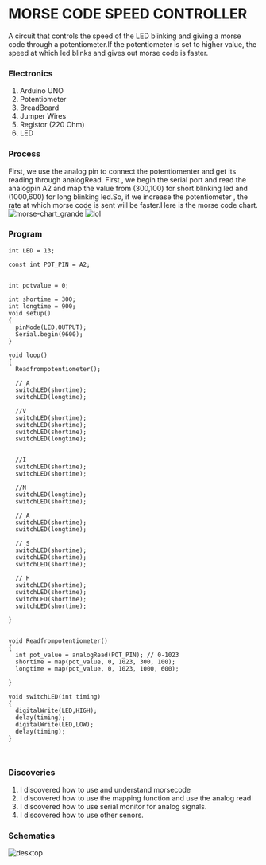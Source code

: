 # MORSE CODE SPEED CONTROLLER
A circuit that controls the speed of the LED blinking and giving a morse code through a potentiometer.If the potentiometer is set to higher value, the speed at which led blinks and gives out morse code is faster.





### Electronics
1. Arduino UNO
2. Potentiometer
3. BreadBoard
4. Jumper Wires
5. Registor (220 Ohm)
6. LED 


### Process
First, we use the analog pin to connect the potentiomenter and get its reading through analogRead. First , we begin the serial port and read the analogpin A2 and map the value from (300,100) for short blinking led and (1000,600) for long blinking led.So, if we increase the potentiometer , the rate at which morse code is sent will be faster.Here is the morse code chart.
![morse-chart_grande](https://user-images.githubusercontent.com/31856059/161624421-3648e430-f57d-4efc-b854-c6c233d92ffd.png)
![lol](https://user-images.githubusercontent.com/31856059/161627294-56df28e3-468f-4604-b438-5566049b5fc5.jpeg)






### Program
````
int LED = 13;

const int POT_PIN = A2;


int potvalue = 0;

int shortime = 300;
int longtime = 900;
void setup() 
{
  pinMode(LED,OUTPUT);
  Serial.begin(9600);
}

void loop() 
{
  Readfrompotentiometer();

  // A
  switchLED(shortime);
  switchLED(longtime);

  //V
  switchLED(shortime);
  switchLED(shortime);
  switchLED(shortime);
  switchLED(longtime);


  //I
  switchLED(shortime);
  switchLED(shortime);

  //N
  switchLED(longtime);
  switchLED(shortime);

  // A
  switchLED(shortime);
  switchLED(longtime);

  // S
  switchLED(shortime);
  switchLED(shortime);
  switchLED(shortime);

  // H
  switchLED(shortime);
  switchLED(shortime);
  switchLED(shortime);
  switchLED(shortime);

}


void Readfrompotentiometer()
{
  int pot_value = analogRead(POT_PIN); // 0-1023
  shortime = map(pot_value, 0, 1023, 300, 100);
  longtime = map(pot_value, 0, 1023, 1000, 600);
  
}

void switchLED(int timing)
{
  digitalWrite(LED,HIGH);
  delay(timing);
  digitalWrite(LED,LOW);
  delay(timing);
}



````

### Discoveries 
1.  I discovered how to use and understand morsecode
2.  I discovered how to use the mapping function and use the analog read
3.  I discovered how to use serial monitor for analog signals.
4.  I discovered how to use other senors.


### Schematics
![desktop](https://user-images.githubusercontent.com/31856059/161627092-38650110-b3b0-4873-93dd-ee0941e12002.jpeg)

